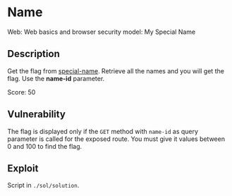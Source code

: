 # Name

Web: Web basics and browser security model: My Special Name

## Description

Get the flag from [special-name](http://141.85.224.157:80/my-special-name).
Retrieve all the names and you will get the flag.
Use the **name-id** parameter.

Score: 50

## Vulnerability

The flag is displayed only if the `GET` method with `name-id` as query parameter is called for the exposed route.
You must give it values between 0 and 100 to find the flag.

## Exploit

Script in `./sol/solution`.
